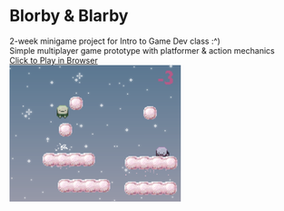 # Blorby & Blarby
2-week minigame project for Intro to Game Dev class :^)\
Simple multiplayer game prototype with platformer & action mechanics\
<a href = "https://cvmaxie.itch.io/blorby-blarby">Click to Play in Browser</a> \
<img src="itchcover.png" width="60%">
